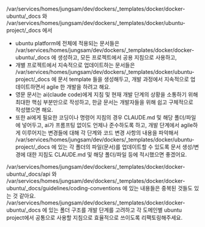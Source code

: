 
/var/services/homes/jungsam/dev/dockers/_templates/docker/docker-ubuntu/_docs 와 /var/services/homes/jungsam/dev/dockers/_templates/docker/ubuntu-project/_docs 에서
- ubuntu platform에 전체에 적용되는 문서들은 /var/services/homes/jungsam/dev/dockers/_templates/docker/docker-ubuntu/_docs 에 생성하고, 모든 프로젝트에서 공용 지침으로 사용하고,
- 개별 프로젝트에서 지속적으로 업데이트하는 문서들은 /var/services/homes/jungsam/dev/dockers/_templates/docker/ubuntu-project/_docs 에 문서 template 들을 생성해두고, 개발 과정에서 지속적으로 업데이트하면서 agile 한 개발을 하려고 해요.
- 영문 문서는 ai(claude code)에게 지침 및 현재 개발 단계의 상황을 소통하기 위해 최대한 핵심 부분만으로 작성하고, 한글 문서는 개발자들을 위해 쉽고 구체적으로 작성했으면 해요.
- 또한 ai에게 필요한 코딩이나 명령어 지침의 경우 CLAUDE.md 및 해당 폴더/파일에 넣어두고, ai가 프롬프팅 없이도 언제나 준수하도록 하고, 개발 단계에서 agile하게 이루어지는 변경들에 대해 각 단계와 코드 변경 사항의 내용을 파악해서 /var/services/homes/jungsam/dev/dockers/_templates/docker/ubuntu-project/_docs 에 있는 각 폴더의 파일(문서)를 업데이트할 수 있도록 문서 생성/변경에 대한 지침도 CLAUDE.md 및 해당 폴더/파일 등에 적시했으면 좋겠어요. 


/var/services/homes/jungsam/dev/dockers/_templates/docker/docker-ubuntu/_docs/api 와 /var/services/homes/jungsam/dev/dockers/_templates/docker/docker-ubuntu/_docs/guidelines/coding-conventions 에 있는 내용들은 중복된 것들도 있는 것 같아요. /var/services/homes/jungsam/dev/dockers/_templates/docker/docker-ubuntu/_docs 에 있는 폴더 구조를 개발 단계를 고려하고 각 도메인별 ubuntu project에서 공통으로 사용할 지침으로 효율적으로 쓰이도록 리팩토링해주세요.